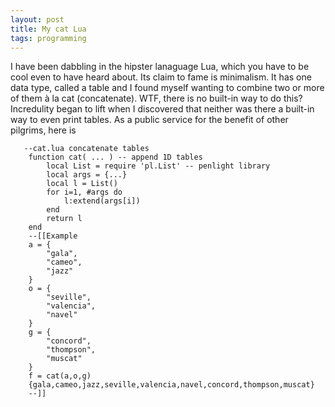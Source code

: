 ```yaml
---
layout: post
title: My cat Lua
tags: programming
---
```

I have been dabbling in the hipster lanaguage Lua, which you have to be cool even to have heard about. Its claim to fame is minimalism. It has one data type, called a table and I found myself wanting to combine two or more of them à la cat (concatenate). WTF, there is no built-in way to do this? Incredulity began to lift when I discovered that neither was there a built-in way to even print tables. As a public service for the benefit of other pilgrims, here is

       --cat.lua concatenate tables
        function cat( ... ) -- append 1D tables
            local List = require 'pl.List' -- penlight library
            local args = {...}
            local l = List()
            for i=1, #args do
                l:extend(args[i])
            end
            return l
        end
        --[[Example
        a = {
            "gala",
            "cameo",
            "jazz"
        }
        o = {
            "seville",
            "valencia",
            "navel"
        }
        g = {
            "concord",
            "thompson",
            "muscat"
        }
        f = cat(a,o,g)
        {gala,cameo,jazz,seville,valencia,navel,concord,thompson,muscat}
        --]]